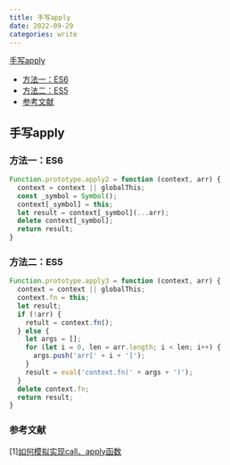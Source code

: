 ```yaml
---
title: 手写apply
date: 2022-09-29
categories: write
---
```


[手写apply](#1)
  - [方法一：ES6](#2)
  - [方法二：ES5](#3)
  - [参考文献](#4)

<p id=1></p>

## 手写apply

<p id=2></p>

### 方法一：ES6
```js
Function.prototype.apply2 = function (context, arr) {
  context = context || globalThis;
  const _symbol = Symbol();
  context[_symbol] = this;
  let result = context[_symbol](...arr);
  delete context[_symbol];
  return result;
}
```

<p id=3></p>

### 方法二：ES5
```js
Function.prototype.apply3 = function (context, arr) {
  context = context || globalThis;
  context.fn = this;
  let result;
  if (!arr) {
    retult = context.fn();
  } else {
    let args = [];
    for (let i = 0, len = arr.length; i < len; i++) {
      args.push('arr[' + i + ']');
    }
    result = eval('context.fn(' + args + ')');
  }
  delete context.fn;
  return result;
}
```

<p id=4></p>

### 参考文献
[1][如何模拟实现call、apply函数](https://www.zhangbaolin.cn/docs/js/%E6%89%8B%E5%86%99/%E5%A6%82%E4%BD%95%E6%A8%A1%E6%8B%9F%E5%AE%9E%E7%8E%B0call%E3%80%81apply%E5%87%BD%E6%95%B0)